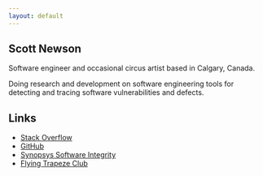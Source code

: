 ```yaml
---
layout: default
---
```


## Scott Newson
Software engineer and occasional circus artist based in Calgary, Canada.

Doing research and development on software engineering tools for detecting and tracing software vulnerabilities and defects.

## Links

* [Stack Overflow](https://stackoverflow.com/users/346912/scott-newson)
* [GitHub](https://github.com/sgnewson)
* [Synopsys Software Integrity](https://www.synopsys.com/software-integrity.html)
* [Flying Trapeze Club](https://www.rockymountaintrapeze.ca/)
